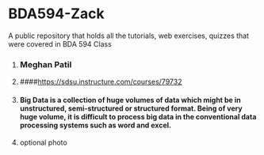 # BDA594-Zack
A public repository that holds all the tutorials, web exercises, quizzes that were covered in BDA 594 Class

1. ### Meghan Patil
2. ####https://sdsu.instructure.com/courses/79732 
3. #### Big Data is a collection of huge volumes of data which might be in unstructured, semi-structured or structured format. Being of very huge volume, it is difficult to process big data in the conventional data processing systems such as word and excel.
4. optional photo
